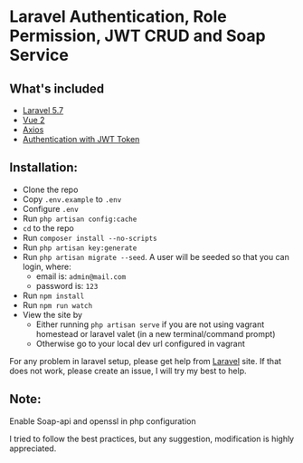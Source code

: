 # Laravel Authentication, Role Permission, JWT CRUD and Soap Service

 
## What's included 
* [Laravel 5.7](https://laravel.com/docs/5.6)
* [Vue 2](https://vuejs.org)
* [Axios](https://github.com/mzabriskie/axios)
* [Authentication with JWT Token](https://github.com/tymondesigns/jwt-auth)

## Installation:
* Clone the repo
* Copy `.env.example` to `.env`
* Configure `.env`
* Run `php artisan config:cache`
* `cd` to the repo
* Run `composer install --no-scripts`
* Run `php artisan key:generate`
* Run `php artisan migrate --seed`. A user will be seeded so that you can login, where:
    * email is: `admin@mail.com`
    * password is: `123`
* Run `npm install`
* Run `npm run watch`
* View the site by 
    * Either running `php artisan serve` if you are not using vagrant homestead or laravel valet (in a new terminal/command prompt)
    * Otherwise go to your local dev url configured in vagrant

For any problem in laravel setup, please get help from [Laravel](https://laravel.com) site. If that does not work, please create an issue, I will try my best to help.
     
## Note:
Enable Soap-api and openssl in php configuration

I tried to follow the best practices, but any suggestion, modification is highly appreciated.  
